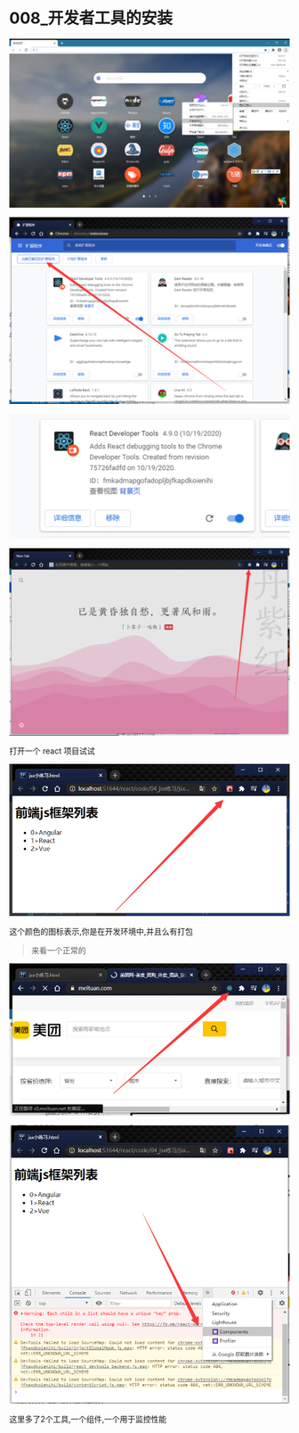 # 008_开发者工具的安装

![image-20210309111005996](img/image-20210309111005996.png)

![image-20210309111329823](img/image-20210309111329823.png)

![image-20210309111149250](img/image-20210309111149250.png)

![image-20210309111303294](img/image-20210309111303294.png)

打开一个 react 项目试试

![image-20210309111428756](img/image-20210309111428756.png)

这个颜色的图标表示,你是在开发环境中,并且么有打包

> 来看一个正常的

![image-20210309111514708](img/image-20210309111514708.png)

![image-20210309111620285](img/image-20210309111620285.png)

这里多了2个工具,一个组件,一个用于监控性能



